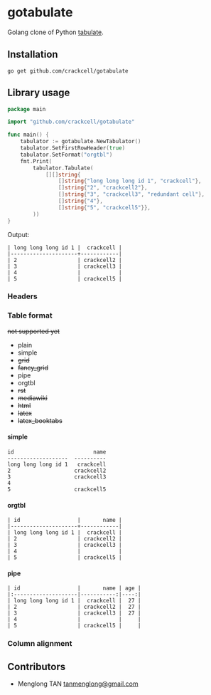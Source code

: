 # gotabulate
Golang clone of Python [tabulate](https://pypi.python.org/pypi/tabulate).

## Installation

```
go get github.com/crackcell/gotabulate
```

## Library usage

```go
package main

import "github.com/crackcell/gotabulate"

func main() {
	tabulator := gotabulate.NewTabulator()
	tabulator.SetFirstRowHeader(true)
	tabulator.SetFormat("orgtbl")
	fmt.Print(
		tabulator.Tabulate(
			[][]string{
				[]string{"long long long id 1", "crackcell"},
				[]string{"2", "crackcell2"},
				[]string{"3", "crackcell3", "redundant cell"},
				[]string{"4"},
				[]string{"5", "crackcell5"}},
		))
}
```
Output:

```
| long long long id 1 |  crackcell |
|---------------------+------------|
| 2                   | crackcell2 |
| 3                   | crackcell3 |
| 4                   |            |
| 5                   | crackcell5 |
```

### Headers

### Table format

~~not supported yet~~

- plain
- simple
- ~~grid~~
- ~~fancy_grid~~
- pipe
- orgtbl
- ~~rst~~
- ~~mediawiki~~
- ~~html~~
- ~~latex~~
- ~~latex_booktabs~~

#### simple

```
id                         name
-------------------  ----------
long long long id 1   crackcell
2                    crackcell2
3                    crackcell3
4
5                    crackcell5
```

#### orgtbl

```
| id                  |       name |
|---------------------+------------|
| long long long id 1 |  crackcell |
| 2                   | crackcell2 |
| 3                   | crackcell3 |
| 4                   |            |
| 5                   | crackcell5 |
```

#### pipe

```
| id                  |       name | age |
|:--------------------|-----------:|----:|
| long long long id 1 |  crackcell |  27 |
| 2                   | crackcell2 |  27 |
| 3                   | crackcell3 |  27 |
| 4                   |            |     |
| 5                   | crackcell5 |     |
```

### Column alignment

## Contributors

- Menglong TAN <tanmenglong@gmail.com>

